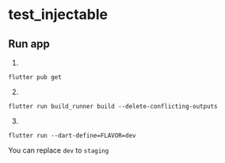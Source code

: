 # test_injectable



## Run app
1) 
```
flutter pub get
```
2) 
```
flutter run build_runner build --delete-conflicting-outputs
```

3)
```
flutter run --dart-define=FLAVOR=dev
```
You can replace `dev` to `staging`

